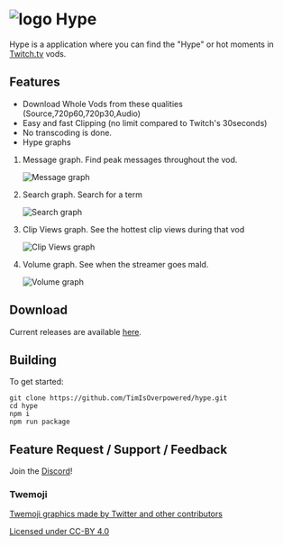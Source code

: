 ![logo](https://user-images.githubusercontent.com/10867914/106548481-b1935800-64d4-11eb-8461-c7157259e4ec.png)
Hype
============

Hype is a application where you can find the "Hype" or hot moments in [Twitch.tv](https://twitch.tv) vods.

## Features

- Download Whole Vods from these qualities (Source,720p60,720p30,Audio)
- Easy and fast Clipping (no limit compared to Twitch's 30seconds)
- No transcoding is done.
- Hype graphs

1. Message graph. Find peak messages throughout the vod.

   ![Message graph](https://user-images.githubusercontent.com/10867914/106548452-a17b7880-64d4-11eb-964e-74ab117e5a05.png)

2. Search graph. Search for a term

   ![Search graph](https://user-images.githubusercontent.com/10867914/106548466-a93b1d00-64d4-11eb-94cc-4025dcba608b.png)

3. Clip Views graph. See the hottest clip views during that vod

   ![Clip Views graph](https://user-images.githubusercontent.com/10867914/106548405-8872c780-64d4-11eb-8ace-98c409d94401.png)

4. Volume graph. See when the streamer goes mald.

   ![Volume graph](https://user-images.githubusercontent.com/10867914/106548434-96c0e380-64d4-11eb-8689-48e6b21e7fc6.png)

## Download

Current releases are available [here](https://github.com/TimIsOverpowered/hype/releases).

## Building

To get started:

```
git clone https://github.com/TimIsOverpowered/hype.git
cd hype
npm i
npm run package
```

## Feature Request / Support / Feedback

Join the [Discord](https://discord.gg/chUMEPR)!

### Twemoji

[Twemoji graphics made by Twitter and other contributors](https://twemoji.twitter.com)

[Licensed under CC-BY 4.0](https://creativecommons.org/licenses/by/4.0)
